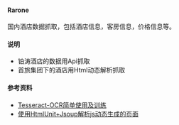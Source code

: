 #### Rarone
国内酒店数据抓取，包括酒店信息，客房信息，价格信息等。


#### 说明
 - 铂涛酒店的数据用Api抓取
 - 首旅集团下的酒店用Html动态解析抓取

#### 参考资料
 - <a href="http://www.cnblogs.com/cnlian/p/5765871.html">Tesseract-OCR简单使用及训练</a>
 - <a href="https://blog.csdn.net/dietime1943/article/details/79035779">使用HtmlUnit+Jsoup解析js动态生成的页面</a>